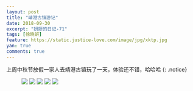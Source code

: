 ```yaml
---
layout: post
title: "靖港古镇游记"
date: 2018-09-30
excerpt: "妍妍的日记-71"
tags: [徐晓妍]
feature: https://static.justice-love.com/image/jpg/xktp.jpg
yan: true
comments: true
---
```

上周中秋节放假一家人去靖港古镇玩了一天，体验还不错，哈哈哈
{: .notice}
<figure>
    <img src="{{ site.staticUrl }}/yanyan/image/jinggang1.jpg" />
    <img src="{{ site.staticUrl }}/yanyan/image/jinggang2.jpg" />
    <img src="{{ site.staticUrl }}/yanyan/image/jinggang3.jpg" />
    <img src="{{ site.staticUrl }}/yanyan/image/jinggang4.jpg" />
    <img src="{{ site.staticUrl }}/yanyan/image/jinggang5.jpg" />
</figure>
